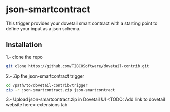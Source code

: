 # json-smartcontract

This trigger provides your dovetail smart contract with a starting point to define your input as a json schema.

## Installation

1.- clone the repo

```bash
git clone https://github.com/TIBCOSoftware/dovetail-contrib.git
```

2.- Zip the json-smartcontract trigger

```bash
cd /path/to/dovetail-contrib/trigger
zip -r json-smartcontract.zip json-smartcontract
```

3.- Upload json-smartcontract.zip in Dovetail UI <TODO: Add link to dovetail website here> extensions tab

